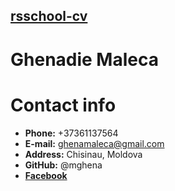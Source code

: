 ## [rsschool-cv](https://elvinyeka.github.io/rsschool-cv/cv)
# Ghenadie Maleca
# Contact info
* **Phone:** +37361137564
* **E-mail:** ghenamaleca@gmail.com
* **Address:** Chisinau, Moldova
* **GitHub:** @mghena
*  [**Facebook**](https://www.facebook.com/ghena.maleca/)